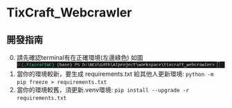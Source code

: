 # TixCraft_Webcrawler

## 開發指南

0. 請先確認terminal有在正確環境(左邊綠色)
如圖![alt text](readmeIMG/image0.png)
1. 當你的環境較新，要生成 requirements.txt 給其他人更新環境:
```python -m pip freeze > requirements.txt```
2. 當你的環境較舊，須更新.venv環境:
```pip install --upgrade -r requirements.txt```